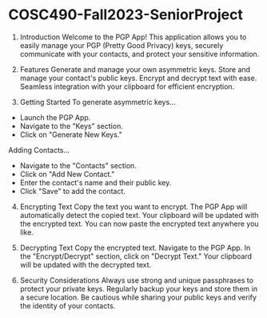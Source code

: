 # COSC490-Fall2023-SeniorProject

1. Introduction 
Welcome to the PGP App! This application allows you to easily manage your PGP (Pretty Good Privacy) keys, securely communicate with your contacts, and protect your sensitive information.

2. Features 
Generate and manage your own asymmetric keys.
Store and manage your contact's public keys.
Encrypt and decrypt text with ease.
Seamless integration with your clipboard for efficient encryption.

4. Getting Started
To generate asymmetric keys...
- Launch the PGP App.
- Navigate to the "Keys" section.
- Click on "Generate New Keys."

Adding Contacts...
- Navigate to the "Contacts" section.
- Click on "Add New Contact."
- Enter the contact's name and their public key.
- Click "Save" to add the contact.

4. Encrypting Text
Copy the text you want to encrypt.
The PGP App will automatically detect the copied text.
Your clipboard will be updated with the encrypted text.
You can now paste the encrypted text anywhere you like.

5. Decrypting Text <a name="decrypting-text"></a>
Copy the encrypted text.
Navigate to the PGP App.
In the "Encrypt/Decrypt" section, click on "Decrypt Text."
Your clipboard will be updated with the decrypted text.

6. Security Considerations
Always use strong and unique passphrases to protect your private keys.
Regularly backup your keys and store them in a secure location.
Be cautious while sharing your public keys and verify the identity of your contacts.
